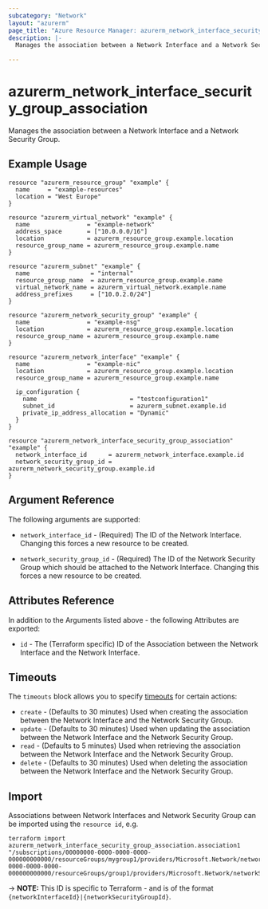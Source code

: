 ```yaml
---
subcategory: "Network"
layout: "azurerm"
page_title: "Azure Resource Manager: azurerm_network_interface_security_group_association"
description: |-
  Manages the association between a Network Interface and a Network Security Group.

---
```


# azurerm_network_interface_security_group_association

Manages the association between a Network Interface and a Network Security Group.

## Example Usage

```hcl
resource "azurerm_resource_group" "example" {
  name     = "example-resources"
  location = "West Europe"
}

resource "azurerm_virtual_network" "example" {
  name                = "example-network"
  address_space       = ["10.0.0.0/16"]
  location            = azurerm_resource_group.example.location
  resource_group_name = azurerm_resource_group.example.name
}

resource "azurerm_subnet" "example" {
  name                 = "internal"
  resource_group_name  = azurerm_resource_group.example.name
  virtual_network_name = azurerm_virtual_network.example.name
  address_prefixes     = ["10.0.2.0/24"]
}

resource "azurerm_network_security_group" "example" {
  name                = "example-nsg"
  location            = azurerm_resource_group.example.location
  resource_group_name = azurerm_resource_group.example.name
}

resource "azurerm_network_interface" "example" {
  name                = "example-nic"
  location            = azurerm_resource_group.example.location
  resource_group_name = azurerm_resource_group.example.name

  ip_configuration {
    name                          = "testconfiguration1"
    subnet_id                     = azurerm_subnet.example.id
    private_ip_address_allocation = "Dynamic"
  }
}

resource "azurerm_network_interface_security_group_association" "example" {
  network_interface_id      = azurerm_network_interface.example.id
  network_security_group_id = azurerm_network_security_group.example.id
}
```

## Argument Reference

The following arguments are supported:

* `network_interface_id` - (Required) The ID of the Network Interface. Changing this forces a new resource to be created.

* `network_security_group_id` - (Required) The ID of the Network Security Group which should be attached to the Network Interface. Changing this forces a new resource to be created.

## Attributes Reference

In addition to the Arguments listed above - the following Attributes are exported:

* `id` - The (Terraform specific) ID of the Association between the Network Interface and the Network Interface.

## Timeouts

The `timeouts` block allows you to specify [timeouts](https://www.terraform.io/language/resources/syntax#operation-timeouts) for certain actions:

* `create` - (Defaults to 30 minutes) Used when creating the association between the Network Interface and the Network Security Group.
* `update` - (Defaults to 30 minutes) Used when updating the association between the Network Interface and the Network Security Group.
* `read` - (Defaults to 5 minutes) Used when retrieving the association between the Network Interface and the Network Security Group.
* `delete` - (Defaults to 30 minutes) Used when deleting the association between the Network Interface and the Network Security Group.

## Import

Associations between Network Interfaces and Network Security Group can be imported using the `resource id`, e.g.

```shell
terraform import azurerm_network_interface_security_group_association.association1 "/subscriptions/00000000-0000-0000-0000-000000000000/resourceGroups/mygroup1/providers/Microsoft.Network/networkInterfaces/example|/subscriptions/00000000-0000-0000-0000-000000000000/resourceGroups/group1/providers/Microsoft.Network/networkSecurityGroups/group1"
```

-> **NOTE:** This ID is specific to Terraform - and is of the format `{networkInterfaceId}|{networkSecurityGroupId}`.

